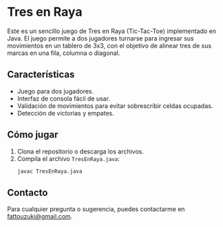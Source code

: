 # Tres en Raya

Este es un sencillo juego de Tres en Raya (Tic-Tac-Toe) implementado en Java. El juego permite a dos jugadores turnarse para ingresar sus movimientos en un tablero de 3x3, con el objetivo de alinear tres de sus marcas en una fila, columna o diagonal.

## Características

- Juego para dos jugadores.
- Interfaz de consola fácil de usar.
- Validación de movimientos para evitar sobrescribir celdas ocupadas.
- Detección de victorias y empates.

## Cómo jugar

1. Clona el repositorio o descarga los archivos.
2. Compila el archivo `TresEnRaya.java`:
   ```sh
   javac TresEnRaya.java


## Contacto

Para cualquier pregunta o sugerencia, puedes contactarme en fattouzuki@gmail.com.
